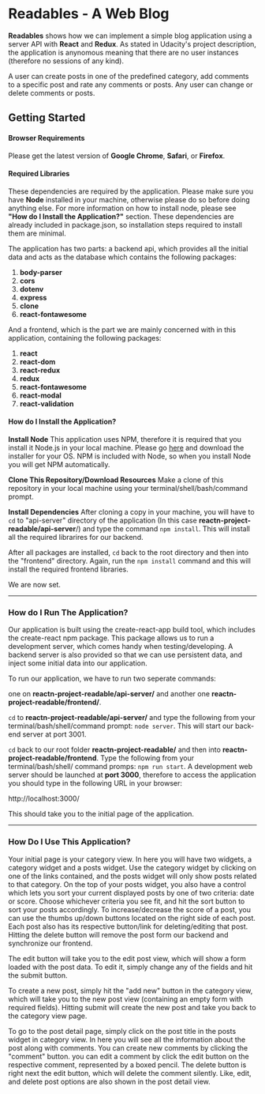 # Readables - A Web Blog

**Readables** shows how we can implement a simple blog application using a server API with **React** and **Redux**. As stated in Udacity's project description, the application is anynomous meaning that there are no user instances (therefore no sessions of any kind).

A user can create posts in one of the predefined category, add comments to a specific post and rate any comments or posts. Any user can change or delete comments or posts.

## Getting Started

#### Browser Requirements ####
Please get the latest version of **Google Chrome**, **Safari**, or **Firefox**.

#### Required Libraries ####
These dependencies are required by the application. Please make sure you have **Node** installed in your machine, otherwise please do so before doing anything else. For more information on how to install node, please see **"How do I Install the Application?"** section. These dependencies are already included in package.json, so installation steps required to install them are minimal.

The application has two parts:  a backend api, which provides all the initial data and acts as the database which contains the following packages:

1. **body-parser**
2. **cors**
3. **dotenv**
4. **express**
5. **clone**
6. **react-fontawesome**

And a frontend, which is the part we are mainly concerned with in this
application, containing the following packages:

1. **react**
2. **react-dom**
3. **react-redux**
4. **redux**
5. **react-fontawesome**
6. **react-modal**
7. **react-validation**


#### How do I Install the Application? ####
**Install Node**
This application uses NPM, therefore it is required that you install it Node.js in your local machine. Please go [here](https://nodejs.org/en/download/) and download the installer for your OS. NPM is included with Node, so when you install Node you will get NPM automatically.

**Clone This Repository/Download Resources**
Make a clone of this repository in your local machine using your terminal/shell/bash/command prompt.

**Install Dependencies**
After cloning a copy in your machine,  you will have to `cd` to "api-server" directory of the application (In this case **reactn-project-readable/api-server**/) and type the command  `npm install`. This will install all the required librarires for our backend.

After all packages are installed, `cd` back to the root directory and then into the "frontend" directory. Again, run the `npm install` command and this will install the required frontend libraries.

We are now set.

** **
### How do I Run The Application? ###

Our application is built using the create-react-app build tool, which includes the create-react npm package. This package allows us to run a development server, which comes handy when testing/developing. A backend server is also provided so that we can use persistent data, and inject some initial data into our application.

To run our application, we have to run two seperate commands:

one on  **reactn-project-readable/api-server/**
and another one **reactn-project-readable/frontend/**.

`cd` to **reactn-project-readable/api-server/** and type the following from your terminal/bash/shell/command prompt: `node server`. This will start our back-end server at port 3001.

`cd` back to our root folder **reactn-project-readable/** and then into **reactn-project-readable/frontend**. Type the following from your terminal/bash/shell/ command promps: `npm run start`. A development web server should be launched at **port 3000**, therefore to access the application you should type in the following URL in your browser:

http://localhost:3000/

This should take you to the initial page of the application.
** **
### How Do I Use This Application? ###
Your initial page is your category view. In here you will have two widgets,
a category widget and a posts widget. Use the category widget by clicking on one of the links contained, and the posts widget will only show posts related to that category. On the top of your posts widget, you also have a control which lets you sort your current displayed posts by one of two criteria: date or score. Choose whichever criteria you see fit, and hit the sort button to sort your posts accordingly. To increase/decrease the score of a post, you can use the thumbs up/down buttons located on the right side of each post. Each post also has its respective button/link for deleting/editing that post. Hitting the delete button will remove the post form our backend and  synchronize our frontend.

The edit button will take you to the edit post view, which will show a form loaded with the post data. To edit it, simply change any of the fields and hit the submit button.

To create a new post, simply hit the "add new" button in the category view, which will take you to the new post view (containing an empty form with required fields). Hitting submit will create the new post and take you back to the category view page.

To go to the post detail page, simply click on the post title in the posts widget in category view. In here you will see all the information about the post along with comments. You can create new comments by clicking the "comment" button. you can edit a comment by click the edit button on the respective comment, represented by a boxed pencil. The delete button is right next the edit button, which will delete the comment silently. Like, edit, and delete post options are also shown in the post detail view.



